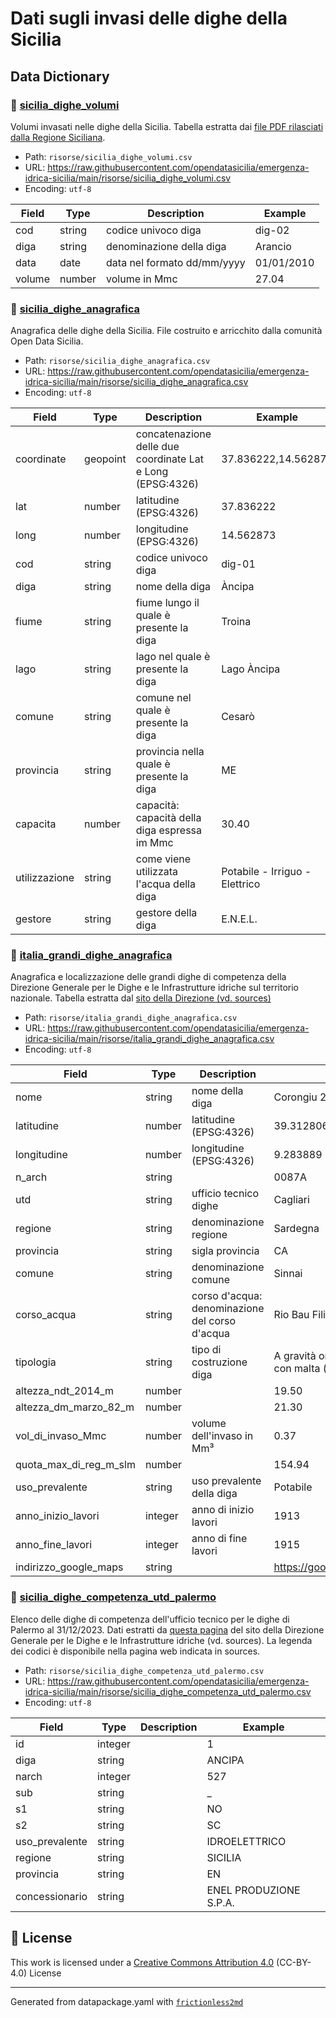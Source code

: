 # Dati sugli invasi delle dighe della Sicilia

## Data Dictionary
### 📄 [sicilia_dighe_volumi](risorse/sicilia_dighe_volumi.csv)
Volumi invasati nelle dighe della Sicilia. Tabella estratta dai [file PDF rilasciati dalla Regione Siciliana](https://www.regione.sicilia.it/istituzioni/regione/strutture-regionali/presidenza-regione/autorita-bacino-distretto-idrografico-sicilia/siti-tematici/risorse-idriche/volumi-invasati-nelle-dighe-della-sicilia).
- Path: `risorse/sicilia_dighe_volumi.csv`
- URL: https://raw.githubusercontent.com/opendatasicilia/emergenza-idrica-sicilia/main/risorse/sicilia_dighe_volumi.csv
- Encoding: `utf-8`

| Field | Type | Description | Example |
| --- | --- | --- | --- |
| cod | string | codice univoco diga | dig-02 |
| diga | string | denominazione della diga | Arancio |
| data | date | data nel formato dd/mm/yyyy | 01/01/2010 |
| volume | number | volume in Mmc | 27.04 |

### 📄 [sicilia_dighe_anagrafica](risorse/sicilia_dighe_anagrafica.csv)
Anagrafica delle dighe della Sicilia. File costruito e arricchito dalla comunità Open Data Sicilia.
- Path: `risorse/sicilia_dighe_anagrafica.csv`
- URL: https://raw.githubusercontent.com/opendatasicilia/emergenza-idrica-sicilia/main/risorse/sicilia_dighe_anagrafica.csv
- Encoding: `utf-8`

| Field | Type | Description | Example |
| --- | --- | --- | --- |
| coordinate | geopoint | concatenazione delle due coordinate Lat e Long (EPSG:4326) | 37.836222,14.562873 |
| lat | number | latitudine (EPSG:4326) | 37.836222 |
| long | number | longitudine (EPSG:4326) | 14.562873 |
| cod | string | codice univoco diga | dig-01 |
| diga | string | nome della diga | Àncipa |
| fiume | string | fiume lungo il quale è presente la diga | Troina |
| lago | string | lago nel quale è presente la diga | Lago Àncipa |
| comune | string | comune nel quale è presente la diga | Cesarò |
| provincia | string | provincia nella quale è presente la diga | ME |
| capacita | number | capacità: capacità della diga espressa im Mmc | 30.40 |
| utilizzazione | string | come viene utilizzata l'acqua della diga | Potabile - Irriguo - Elettrico |
| gestore | string | gestore della diga | E.N.E.L. |

### 📄 [italia_grandi_dighe_anagrafica](risorse/italia_grandi_dighe_anagrafica.csv)
Anagrafica e localizzazione delle grandi dighe di competenza della Direzione Generale per le Dighe e le Infrastrutture idriche sul territorio nazionale. Tabella estratta dal [sito della Direzione (vd. sources)](https://dgdighe.mit.gov.it/categoria/articolo/_cartografie_e_dati/_cartografie/cartografia_dighe)
- Path: `risorse/italia_grandi_dighe_anagrafica.csv`
- URL: https://raw.githubusercontent.com/opendatasicilia/emergenza-idrica-sicilia/main/risorse/italia_grandi_dighe_anagrafica.csv
- Encoding: `utf-8`

| Field | Type | Description | Example |
| --- | --- | --- | --- |
| nome | string | nome della diga | Corongiu 2 |
| latitudine | number | latitudine (EPSG:4326) | 39.312806 |
| longitudine | number | longitudine (EPSG:4326) | 9.283889 |
| n_arch | string |  | 0087A |
| utd | string | ufficio tecnico dighe | Cagliari |
| regione | string | denominazione regione | Sardegna |
| provincia | string | sigla provincia | CA |
| comune | string | denominazione comune | Sinnai |
| corso_acqua | string | corso d'acqua: denominazione del corso d'acqua | Rio Bau Filixi - Rio Corr 'e Cerbu |
| tipologia | string | tipo di costruzione diga | A gravità ordinaria in muratura di pietrame con malta (a.1.1.) |
| altezza_ndt_2014_m | number |  | 19.50 |
| altezza_dm_marzo_82_m | number |  | 21.30 |
| vol_di_invaso_Mmc | number | volume dell'invaso in Mm³ | 0.37 |
| quota_max_di_reg_m_slm | number |  | 154.94 |
| uso_prevalente | string | uso prevalente della diga | Potabile |
| anno_inizio_lavori | integer | anno di inizio lavori | 1913 |
| anno_fine_lavori | integer | anno di fine lavori | 1915 |
| indirizzo_google_maps | string |  | https://goo.gl/maps/ZDY7fp76gzVqXqHD6 |

### 📄 [sicilia_dighe_competenza_utd_palermo](risorse/sicilia_dighe_competenza_utd_palermo.csv)
Elenco delle dighe di competenza dell'ufficio tecnico per le dighe di Palermo al 31/12/2023. Dati estratti da [questa pagina](https://dgdighe.mit.gov.it/categoria/articolo/_cartografie_e_dati/_dighe_di_competenza/UTDPA) del sito della Direzione Generale per le Dighe e le Infrastrutture idriche (vd. sources). La legenda dei codici è disponibile nella pagina web indicata in sources.
- Path: `risorse/sicilia_dighe_competenza_utd_palermo.csv`
- URL: https://raw.githubusercontent.com/opendatasicilia/emergenza-idrica-sicilia/main/risorse/sicilia_dighe_competenza_utd_palermo.csv
- Encoding: `utf-8`

| Field | Type | Description | Example |
| --- | --- | --- | --- |
| id | integer |  | 1 |
| diga | string |  | ANCIPA |
| narch | integer |  | 527 |
| sub | string |  | _ |
| s1 | string |  | NO |
| s2 | string |  | SC |
| uso_prevalente | string |  | IDROELETTRICO |
| regione | string |  | SICILIA |
| provincia | string |  | EN |
| concessionario | string |  | ENEL PRODUZIONE S.P.A. |

## 📖 License
This work is licensed under a [Creative Commons Attribution 4.0](https://creativecommons.org/licenses/by/4.0/) (CC-BY-4.0) License


---

Generated from datapackage.yaml with [`frictionless2md`](https://github.com/dennisangemi/frictionless2md)

